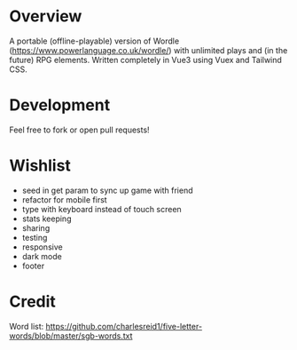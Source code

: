 # Overview

A portable (offline-playable) version of Wordle (https://www.powerlanguage.co.uk/wordle/) with unlimited plays and (in the future) RPG elements.  Written completely in Vue3 using Vuex and Tailwind CSS.

# Development

Feel free to fork or open pull requests!

# Wishlist

- seed in get param to sync up game with friend
- refactor for mobile first
- type with keyboard instead of touch screen
- stats keeping
- sharing
- testing
- responsive
- dark mode
- footer

# Credit

Word list: https://github.com/charlesreid1/five-letter-words/blob/master/sgb-words.txt
